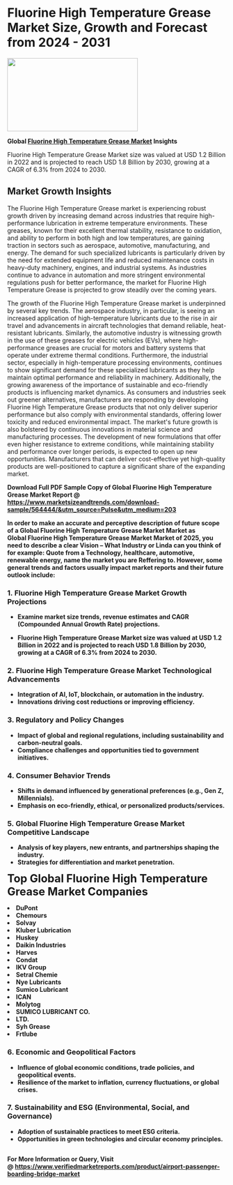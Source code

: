 <H1>Fluorine High Temperature Grease Market Size, Growth and Forecast from 2024 - 2031</H1><img class="aligncenter size-medium wp-image-584254" src="https://thirdeyenews.in/wp-content/uploads/2024/09/Global-Market-Research-300x168.jpeg" alt="" width="300" height="168" /><p><strong>Global&nbsp;<a href="https://www.marketsizeandtrends.com/download-sample/564444/&amp;utm_source=Pulse&amp;utm_medium=203">Fluorine High Temperature Grease Market</a> Insights</strong></p><p>Fluorine High Temperature Grease Market size was valued at USD 1.2 Billion in 2022 and is projected to reach USD 1.8 Billion by 2030, growing at a CAGR of 6.3% from 2024 to 2030.</p><p><h2>Market Growth Insights</h2> <p>The Fluorine High Temperature Grease market is experiencing robust growth driven by increasing demand across industries that require high-performance lubrication in extreme temperature environments. These greases, known for their excellent thermal stability, resistance to oxidation, and ability to perform in both high and low temperatures, are gaining traction in sectors such as aerospace, automotive, manufacturing, and energy. The demand for such specialized lubricants is particularly driven by the need for extended equipment life and reduced maintenance costs in heavy-duty machinery, engines, and industrial systems. As industries continue to advance in automation and more stringent environmental regulations push for better performance, the market for Fluorine High Temperature Grease is projected to grow steadily over the coming years.</p> <p><strong></strong></p> <p>The growth of the Fluorine High Temperature Grease market is underpinned by several key trends. The aerospace industry, in particular, is seeing an increased application of high-temperature lubricants due to the rise in air travel and advancements in aircraft technologies that demand reliable, heat-resistant lubricants. Similarly, the automotive industry is witnessing growth in the use of these greases for electric vehicles (EVs), where high-performance greases are crucial for motors and battery systems that operate under extreme thermal conditions. Furthermore, the industrial sector, especially in high-temperature processing environments, continues to show significant demand for these specialized lubricants as they help maintain optimal performance and reliability in machinery. Additionally, the growing awareness of the importance of sustainable and eco-friendly products is influencing market dynamics. As consumers and industries seek out greener alternatives, manufacturers are responding by developing Fluorine High Temperature Grease products that not only deliver superior performance but also comply with environmental standards, offering lower toxicity and reduced environmental impact. The market's future growth is also bolstered by continuous innovations in material science and manufacturing processes. The development of new formulations that offer even higher resistance to extreme conditions, while maintaining stability and performance over longer periods, is expected to open up new opportunities. Manufacturers that can deliver cost-effective yet high-quality products are well-positioned to capture a significant share of the expanding market. <p><strong></p><p><span class=""><strong>Download Full PDF Sample Copy of Global Fluorine High Temperature Grease Market Report</strong> @ <a href="https://www.marketsizeandtrends.com/download-sample/564444/&amp;utm_source=Pulse&amp;utm_medium=203" target="_blank">https://www.marketsizeandtrends.com/download-sample/564444/&amp;utm_source=Pulse&amp;utm_medium=203</a></span></p><p>In order to make an accurate and perceptive description of future scope of a Global&nbsp;Fluorine High Temperature Grease Market Market as Global&nbsp;Fluorine High Temperature Grease Market Market of 2025, you need to describe a clear Vision &ndash; What Industry or Linda can you think of for example: Quote from a Technology, healthcare, automotive, renewable energy, name the market you are Reffering to. However, some general trends and factors usually impact market reports and their future outlook include:</p><h3>1.&nbsp;<strong>Fluorine High Temperature Grease Market Growth Projections</strong></h3><ul><li>Examine market size trends, revenue estimates and CAGR (Compounded Annual Growth Rate) projections.</li><li><p>Fluorine High Temperature Grease Market size was valued at USD 1.2 Billion in 2022 and is projected to reach USD 1.8 Billion by 2030, growing at a CAGR of 6.3% from 2024 to 2030.</p></li></ul><h3>2.&nbsp;<strong>Fluorine High Temperature Grease Market Technological Advancements</strong></h3><ul><li>Integration of AI, IoT, blockchain, or automation in the industry.</li><li>Innovations driving cost reductions or improving efficiency.</li></ul><h3>3.&nbsp;<strong>Regulatory and Policy Changes</strong></h3><ul><li>Impact of global and regional regulations, including sustainability and carbon-neutral goals.</li><li>Compliance challenges and opportunities tied to government initiatives.</li></ul><h3>4.&nbsp;<strong>Consumer Behavior Trends</strong></h3><ul><li>Shifts in demand influenced by generational preferences (e.g., Gen Z, Millennials).</li><li>Emphasis on eco-friendly, ethical, or personalized products/services.</li></ul><h3>5.&nbsp;<strong>Global Fluorine High Temperature Grease Market Competitive Landscape</strong></h3><ul><li>Analysis of key players, new entrants, and partnerships shaping the industry.</li><li>Strategies for differentiation and market penetration.</li></ul><p data-pm-slice="1 1 []"><span style="color: inherit; font-family: inherit; font-size: 25px;">Top Global Fluorine High Temperature Grease Market Companies</span></p><div class="" data-test-id=""><p><li>DuPont</li><li> Chemours</li><li> Solvay</li><li> Kluber Lubrication</li><li> Huskey</li><li> Daikin Industries</li><li> Harves</li><li> Condat</li><li> IKV Group</li><li> Setral Chemie</li><li> Nye Lubricants</li><li> Sumico Lubricant</li><li> ICAN</li><li> Molytog</li><li> SUMICO LUBRICANT CO.</li><li> LTD.</li><li> Syh Grease</li><li> Frtlube</li></p></div><h3>6.&nbsp;<strong>Economic and Geopolitical Factors</strong></h3><ul><li>Influence of global economic conditions, trade policies, and geopolitical events.</li><li>Resilience of the market to inflation, currency fluctuations, or global crises.</li></ul><h3>7.&nbsp;<strong>Sustainability and ESG (Environmental, Social, and Governance)</strong></h3><ul><li>Adoption of sustainable practices to meet ESG criteria.</li><li>Opportunities in green technologies and circular economy principles.</li></ul><h2><strong style="font-size: 14px;">For More Information or Query, Visit @&nbsp;</strong><a style="background-color: #ffffff; font-size: 14px;" href="https://www.marketsizeandtrends.com/report/fluorine-high-temperature-grease-market/" target="_blank">https://www.verifiedmarketreports.com/product/airport-passenger-boarding-bridge-market</a></h2>
